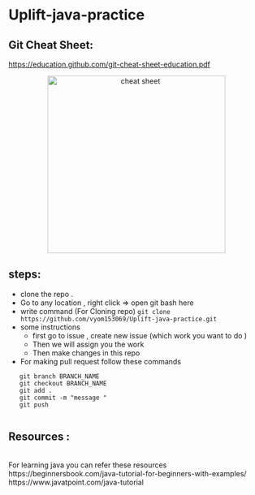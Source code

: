 # Uplift-java-practice

## Git Cheat Sheet:
   https://education.github.com/git-cheat-sheet-education.pdf
   <p align="center">
  <img src="https://www.git-tower.com/blog/media/pages/posts/git-cheat-sheet/-1223884809-1590818205/git-cheat-sheet-large01.png" width="350" title="cheat sheet">
</p>
   
   
## steps:
  * clone the repo .
  * Go to any location , right click => open git bash here
  * write command (For Cloning repo)
    ``` git clone https://github.com/vyom153069/Uplift-java-practice.git ```
  * some instructions 
    * first go to issue , create new issue (which work you want to do )
    * Then we will assign you the work 
    * Then make changes in this repo
  * For making pull request follow these commands
   ``` 
      git branch BRANCH_NAME
      git checkout BRANCH_NAME
      git add .
      git commit -m "message "
      git push 
        
   ````
## Resources :
  <br/>
  For learning java you can refer these resources <br/>
   https://beginnersbook.com/java-tutorial-for-beginners-with-examples/ <br/>
   https://www.javatpoint.com/java-tutorial
